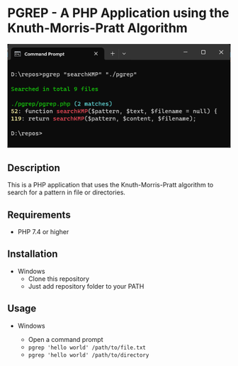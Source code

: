 # PGREP - A PHP Application using the Knuth-Morris-Pratt Algorithm

![PGREP](demo.png)

## Description

This is a PHP application that uses the Knuth-Morris-Pratt algorithm to search for a pattern in file or directories.

## Requirements

- PHP 7.4 or higher

## Installation

- Windows
  - Clone this repository
  - Just add repository folder to your PATH

## Usage

- Windows

  - Open a command prompt
  - `pgrep 'hello world' /path/to/file.txt`
  - `pgrep 'hello world' /path/to/directory`